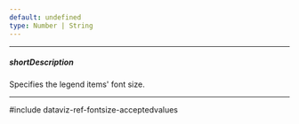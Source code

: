 ```yaml
---
default: undefined
type: Number | String
---
```

---
##### shortDescription
Specifies the legend items' font size.

---
#include dataviz-ref-fontsize-acceptedvalues